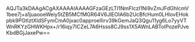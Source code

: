 AQJTa3kDAAgACgAXAAAAIAAAAGFzaGEzLTI1NmFlczI1Ni9vZmJFdGhlcmV1bee7j+a1juaooeWeiy5tZB5MCfMGR64V6JlEOIA6b2UcBfcHum0LHlovEHokpbk9PGtIztXldSFymCmA0jxac0approeIIirv39kGemJaQ3Qgu11yg6Lo7yyVTWnRKYzGHWKHpx+/r16iqy7ICZeL7A6Hsss8CJ9ss1X5AWnLABTolPozePJveKbdBGjJaxePw==
